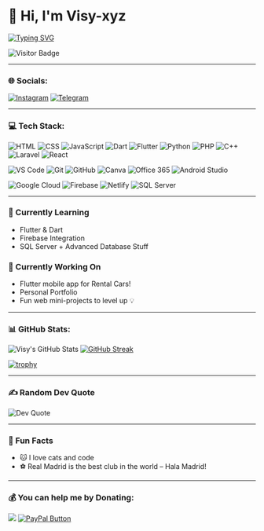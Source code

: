 # 👋 Hi, I'm Visy-xyz

[![Typing SVG](https://readme-typing-svg.herokuapp.com?font=Fira+Code&size=24&duration=2000&pause=1000&center=true&vCenter=true&width=800&lines=Hi+%F0%9F%91%8B%2C+I'm+Visy-xyz.;A+Passionate+Developer+%F0%9F%92%BB;Real+Madrid+is+the+Best+Club+in+the+World+%F0%9F%8F%86)](https://git.io/typing-svg)




![Visitor Badge](https://komarev.com/ghpvc/?username=Visy-xyz&style=flat-square&color=blue)

---

### 🌐 Socials:

[![Instagram](https://img.shields.io/badge/-Instagram-E4405F?style=for-the-badge&logo=instagram&logoColor=white)](https://www.instagram.com/visi.22_?igsh=MWttcGRnZjVlenM0NA==)
[![Telegram](https://img.shields.io/badge/-Telegram-2CA5E0?style=for-the-badge&logo=telegram&logoColor=white)](http://t.me/Xvisi22)

---

### 💻 Tech Stack:

![HTML](https://img.shields.io/badge/-HTML5-E34F26?style=flat-square&logo=html5&logoColor=white)
![CSS](https://img.shields.io/badge/-CSS3-1572B6?style=flat-square&logo=css3)
![JavaScript](https://img.shields.io/badge/-JavaScript-F7DF1E?style=flat-square&logo=javascript&logoColor=000)
![Dart](https://img.shields.io/badge/-Dart-0175C2?style=flat-square&logo=dart)
![Flutter](https://img.shields.io/badge/-Flutter-02569B?style=flat-square&logo=flutter)
![Python](https://img.shields.io/badge/-Python-3776AB?style=flat-square&logo=python)
![PHP](https://img.shields.io/badge/-PHP-777BB4?style=flat-square&logo=php)
![C++](https://img.shields.io/badge/-C++-00599C?style=flat-square&logo=cplusplus)
![Laravel](https://img.shields.io/badge/-Laravel-F55247?style=flat-square&logo=laravel)
![React](https://img.shields.io/badge/-React-20232A?style=flat-square&logo=react)

![VS Code](https://img.shields.io/badge/-VSCode-007ACC?style=flat-square&logo=visual-studio-code)
![Git](https://img.shields.io/badge/-Git-F05032?style=flat-square&logo=git)
![GitHub](https://img.shields.io/badge/-GitHub-181717?style=flat-square&logo=github)
![Canva](https://img.shields.io/badge/-Canva-00C4CC?style=flat-square&logo=canva)
![Office 365](https://img.shields.io/badge/-Office%20365-D83B01?style=flat-square&logo=microsoftoffice)
![Android Studio](https://img.shields.io/badge/-Android%20Studio-3DDC84?style=flat-square&logo=android-studio)

![Google Cloud](https://img.shields.io/badge/-Google%20Cloud-4285F4?style=flat-square&logo=googlecloud)
![Firebase](https://img.shields.io/badge/-Firebase-FFCA28?style=flat-square&logo=firebase)
![Netlify](https://img.shields.io/badge/-Netlify-00C7B7?style=flat-square&logo=netlify)
![SQL Server](https://img.shields.io/badge/-SQL%20Server-CC2927?style=flat-square&logo=microsoftsqlserver&logoColor=white)

---

### 🧠 Currently Learning
- Flutter & Dart
- Firebase Integration
- SQL Server + Advanced Database Stuff

### 🚀 Currently Working On
- Flutter mobile app for Rental Cars!
- Personal Portfolio 
- Fun web mini-projects to level up 💡

---

### 📊 GitHub Stats:

![Visy's GitHub Stats](https://github-readme-stats.vercel.app/api?username=Visy-xyz&show_icons=true&theme=radical)
[![GitHub Streak](https://github-readme-streak-stats.herokuapp.com?user=Visy-xyz&theme=radical&border_radius=5&date_format=M%20j%5B%2C%20Y%5D)](https://git.io/streak-stats)

[![trophy](https://github-profile-trophy.vercel.app/?username=Visy-xyz&theme=radical&no-frame=true&margin-w=10)](https://github.com/ryo-ma/github-profile-trophy)

---

### ✍️ Random Dev Quote

![Dev Quote](https://quotes-github-readme.vercel.app/api?type=horizontal&theme=radical)

---

### 🎉 Fun Facts
- 🐱 I love cats and code
- ⚽ Real Madrid is the best club in the world – Hala Madrid!


---

### 💰 You can help me by Donating:

<a href="https://buymeacoffee.com/visyy"><img src="https://img.shields.io/badge/Buy%20Me%20a%20Coffee-F8765E?style=for-the-badge&logo=buy-me-a-coffee&logoColor=white"/></a>
<a href="https://paypal.me/visyyy22?country.x=AL&locale.x=en_US" target="_blank">
  <img src="https://img.shields.io/badge/PayPal-00457C?style=for-the-badge&logo=paypal&logoColor=white" alt="PayPal Button"/>
</a>



